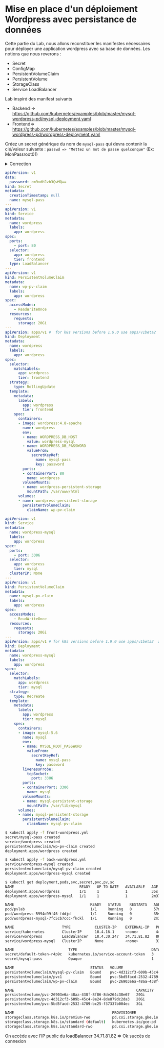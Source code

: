 # Mise en place d'un déploiement Wordpress avec persistance de données

Cette partie du Lab, nous allons reconstituer les manifestes nécessaires pour déployer une application wordpress avec sa base de données.
Les notions que nous reverons :
- Secret
- ConfigMap
- PersistentVolumeClaim
- PersistentVolume
- StorageClass
- Service LoadBalancer

Lab inspiré des manifest suivants
* Backend => https://github.com/kubernetes/examples/blob/master/mysql-wordpress-pd/mysql-deployment.yaml
* Frontend=> https://github.com/kubernetes/examples/blob/master/mysql-wordpress-pd/wordpress-deployment.yaml 


Créez un secret générique du nom de `mysql-pass` qui devra contenir la clé/valeur suivante : `passwd => "Mettez un mot de passe quelconque"` (Ex: MonPassroot01)

<details><summary>Correction</summary>

```bash
kubectl create secret generic mysql-pass --from-literal=passwd=MonPassroot01 --dry-run=client -o yaml
```

le fichier YAML généré est le suivant. Remarquez que c'est par ce que le type est secret que la valeur a été encodé en Base64. 

```yaml
apiVersion: v1
data:
  passwd: TW9uUGFzc3Jvb3QwMQ==
kind: Secret
metadata:
  creationTimestamp: null
  name: mysql-pass
```

Si vous exécuté cette commande par exemple vous verrez le password en clair. Au temps vous dire que les type Secret ne sont pas véritablement un moyen de sécuriser son mot de passe.

```bash
echo "TW9uUGFzc3Jvb3QwMQ==" | base64 --decode
MonPassroot01
```
ou bien :

```bash
$ kubectl -n mynamespace get secrets mysql-pass \
    -o 'jsonpath={.data.passwd}' | base64 -d
MonPassroot01
```
</details>




```yaml
apiVersion: v1
data:
  password: cm9vdHJvb3QwMQ==
kind: Secret
metadata:
  creationTimestamp: null
  name: mysql-pass
---
apiVersion: v1
kind: Service
metadata:
  name: wordpress
  labels:
    app: wordpress
spec:
  ports:
    - port: 80
  selector:
    app: wordpress
    tier: frontend
  type: LoadBalancer
---
apiVersion: v1
kind: PersistentVolumeClaim
metadata:
  name: wp-pv-claim
  labels:
    app: wordpress
spec:
  accessModes:
    - ReadWriteOnce
  resources:
    requests:
      storage: 20Gi
---
apiVersion: apps/v1 #  for k8s versions before 1.9.0 use apps/v1beta2  and before 1.8.0 use extensions/v1beta1
kind: Deployment
metadata:
  name: wordpress
  labels:
    app: wordpress
spec:
  selector:
    matchLabels:
      app: wordpress
      tier: frontend
  strategy:
    type: RollingUpdate
  template:
    metadata:
      labels:
        app: wordpress
        tier: frontend
    spec:
      containers:
      - image: wordpress:4.8-apache
        name: wordpress
        env:
        - name: WORDPRESS_DB_HOST
          value: wordpress-mysql
        - name: WORDPRESS_DB_PASSWORD
          valueFrom:
            secretKeyRef:
              name: mysql-pass
              key: password
        ports:
        - containerPort: 80
          name: wordpress
        volumeMounts:
        - name: wordpress-persistent-storage
          mountPath: /var/www/html
      volumes:
      - name: wordpress-persistent-storage
        persistentVolumeClaim:
          claimName: wp-pv-claim
```

```yaml
apiVersion: v1
kind: Service
metadata:
  name: wordpress-mysql
  labels:
    app: wordpress
spec:
  ports:
    - port: 3306
  selector:
    app: wordpress
    tier: mysql
  clusterIP: None
---
apiVersion: v1
kind: PersistentVolumeClaim
metadata:
  name: mysql-pv-claim
  labels:
    app: wordpress
spec:
  accessModes:
    - ReadWriteOnce
  resources:
    requests:
      storage: 20Gi
---
apiVersion: apps/v1 # for k8s versions before 1.9.0 use apps/v1beta2  and before 1.8.0 use extensions/v1beta1
kind: Deployment
metadata:
  name: wordpress-mysql
  labels:
    app: wordpress
spec:
  selector:
    matchLabels:
      app: wordpress
      tier: mysql
  strategy:
    type: Recreate
  template:
    metadata:
      labels:
        app: wordpress
        tier: mysql
    spec:
      containers:
      - image: mysql:5.6
        name: mysql
        env:
        - name: MYSQL_ROOT_PASSWORD
          valueFrom:
            secretKeyRef:
              name: mysql-pass
              key: password
        livenessProbe:
          tcpSocket:
            port: 3306
        ports:
        - containerPort: 3306
          name: mysql
        volumeMounts:
        - name: mysql-persistent-storage
          mountPath: /var/lib/mysql
      volumes:
      - name: mysql-persistent-storage
        persistentVolumeClaim:
          claimName: mysql-pv-claim
```


```bash
$ kubectl apply -f front-wordpress.yml                                                                                ✔ ╱ base  ╱ at mawaki-k8s-lab ⎈ ╱ at 16:28:37 
secret/mysql-pass created
service/wordpress created
persistentvolumeclaim/wp-pv-claim created
deployment.apps/wordpress created

$ kubectl apply -f back-wordpress.yml                                                                     ✔ ╱ took 3s  ╱ base  ╱ at mawaki-k8s-lab ⎈ ╱ at 16:26:37 
service/wordpress-mysql created
persistentvolumeclaim/mysql-pv-claim created
deployment.apps/wordpress-mysql created

$ kubectl get deployment,pods,svc,secret,pvc,pv,sc                                                                    ✔ ╱ base  ╱ at mawaki-k8s-lab ⎈ ╱ at 16:28:50 
NAME                              READY   UP-TO-DATE   AVAILABLE   AGE
deployment.apps/wordpress         1/1     1            1           35s
deployment.apps/wordpress-mysql   1/1     1            1           2m37s

NAME                                   READY   STATUS    RESTARTS   AGE
pod/pvlab                              1/1     Running   0          57m
pod/wordpress-5994d99f46-fddjd         1/1     Running   0          35s
pod/wordpress-mysql-7fc5cb7ccc-fkckl   1/1     Running   0          2m37s

NAME                      TYPE           CLUSTER-IP    EXTERNAL-IP   PORT(S)        AGE
service/kubernetes        ClusterIP      10.4.16.1     <none>        443/TCP        12h
service/wordpress         LoadBalancer   10.4.30.247   34.71.81.82   80:32020/TCP   35s
service/wordpress-mysql   ClusterIP      None          <none>        3306/TCP       2m37s

NAME                         TYPE                                  DATA   AGE
secret/default-token-r4p9c   kubernetes.io/service-account-token   3      12h
secret/mysql-pass            Opaque                                1      36s

NAME                                   STATUS   VOLUME                                     CAPACITY   ACCESS MODES   STORAGECLASS   AGE
persistentvolumeclaim/mysql-pv-claim   Bound    pvc-4d312cf3-609b-45c4-8e24-8de879dc2da3   20Gi       RWO            standard       2m37s
persistentvolumeclaim/pvc1             Bound    pvc-5bd5facd-2532-4789-bc25-f37337b004ec   3Gi        RWO            premium-rwo    58m
persistentvolumeclaim/wp-pv-claim      Bound    pvc-26903e6a-48aa-438f-8f86-8de264c38e67   20Gi       RWO            standard       35s

NAME                                                        CAPACITY   ACCESS MODES   RECLAIM POLICY   STATUS   CLAIM                    STORAGECLASS   REASON   AGE
persistentvolume/pvc-26903e6a-48aa-438f-8f86-8de264c38e67   20Gi       RWO            Delete           Bound    default/wp-pv-claim      standard                31s
persistentvolume/pvc-4d312cf3-609b-45c4-8e24-8de879dc2da3   20Gi       RWO            Delete           Bound    default/mysql-pv-claim   standard                2m33s
persistentvolume/pvc-5bd5facd-2532-4789-bc25-f37337b004ec   3Gi        RWO            Delete           Bound    default/pvc1             premium-rwo             57m

NAME                                             PROVISIONER             RECLAIMPOLICY   VOLUMEBINDINGMODE      ALLOWVOLUMEEXPANSION   AGE
storageclass.storage.k8s.io/premium-rwo          pd.csi.storage.gke.io   Delete          WaitForFirstConsumer   true                   12h
storageclass.storage.k8s.io/standard (default)   kubernetes.io/gce-pd    Delete          Immediate              true                   12h
storageclass.storage.k8s.io/standard-rwo         pd.csi.storage.gke.io   Delete          WaitForFirstConsumer   true                   12h
```

On accède avec l'IP public du loadBalancer 34.71.81.82 => Ok succès de connexion

</details>

